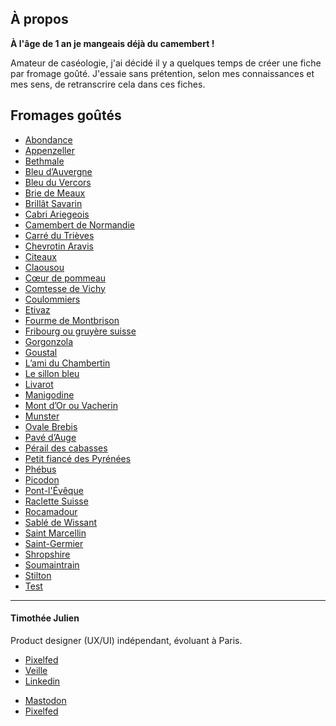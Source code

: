 ## À propos
**À l'âge de 1 an je mangeais déjà du camembert !** 

Amateur de caséologie, j'ai décidé il y a quelques temps de créer une fiche par fromage goûté. J'essaie sans prétention, selon mes connaissances et mes sens, de retranscrire cela dans ces fiches.
## Fromages goûtés
- [Abondance](./Abondance.md)
- [Appenzeller](./Appenzeller.md)
- [Bethmale](./Bethmale.md)
- [Bleu d’Auvergne](./Bleu%20d%E2%80%99Auvergne.md)
- [Bleu du Vercors](./Bleu%20du%20Vercors.md)
- [Brie de Meaux](./Brie%20de%20Meaux.md)
- [Brillât Savarin](./Brill%C3%A2t%20Savarin.md)
- [Cabri Ariegeois](./Cabri%20Ariegeois.md)
- [Camembert de Normandie](./Camembert%20de%20Normandie.md)
- [Carré du Trièves](./Carr%C3%A9%20du%20Tri%C3%A8ves.md)
- [Chevrotin Aravis](./Chevrotin%20Aravis.md)
- [Citeaux](./Citeaux.md)
- [Claousou](./Claousou.md)
- [Cœur de pommeau](./C%C5%93ur%20de%20pommeau.md)
- [Comtesse de Vichy](./Comtesse%20de%20Vichy.md)
- [Coulommiers](./Coulommiers.md)
- [Etivaz](./Etivaz.md)
- [Fourme de Montbrison](./Fourme%20de%20Montbrison.md)
- [Fribourg ou gruyère suisse](./Fribourg%20ou%20gruy%C3%A8re%20suisse.md)
- [Gorgonzola](./Gorgonzola.md)
- [Goustal](./Goustal.md)
- [L’ami du Chambertin](./L%E2%80%99ami%20du%20Chambertin.md)
- [Le sillon bleu](./Le%20sillon%20bleu.md)
- [Livarot](./Livarot.md)
- [Manigodine](./Manigodine.md)
- [Mont d’Or ou Vacherin](./Mont%20d%E2%80%99Or%20ou%20Vacherin.md)
- [Munster](./Munster.md)
- [Ovale Brebis](./Ovale%20Brebis.md)
- [Pavé d’Auge](./Pav%C3%A9%20d%E2%80%99Auge.md)
- [Pérail des cabasses](./P%C3%A9rail%20des%20cabasses.md)
- [Petit fiancé des Pyrénées](./Petit%20fianc%C3%A9%20des%20Pyr%C3%A9n%C3%A9es.md)
- [Phébus](./Ph%C3%A9bus.md)
- [Picodon](./Picodon.md)
- [Pont-l'Évêque](./Pont-l'%C3%89v%C3%AAque.md)
- [Raclette Suisse](./Raclette%20Suisse.md)
- [Rocamadour](./Rocamadour.md)
- [Sablé de Wissant](./Sabl%C3%A9%20de%20Wissant.md)
- [Saint Marcellin](./Saint%20Marcellin.md)
- [Saint-Germier](./Saint-Germier.md)
- [Shropshire](./Shropshire.md)
- [Soumaintrain](./Soumaintrain.md)
- [Stilton](./Stilton.md)
- [Test](./Test.md)

---
#### Timothée Julien
Product designer (UX/UI) indépendant, évoluant à Paris.
* <a href="https://timotheejulien.fr" target="_blank">Pixelfed</a>
* <a href="https://bookmarks.timotheejulien.fr/guest/links" target="_blank">Veille</a>
* <a href="https://www.linkedin.com/in/timotheejulien/" target="_blank">Linkedin</a>
- <a href="https://mastodon.timotheejulien.fr/@tim" target="_blank" rel="me">Mastodon</a>
- <a href="https://pixelfed.social/timothee" target="_blank">Pixelfed</a>